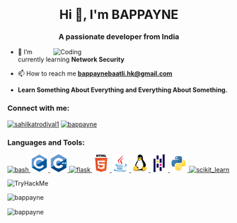[![]()](https://github.com/BAPPAYNE)
<h1 align="center">Hi 👋, I'm BAPPAYNE</h1>

<script src="https://tryhackme.com/badge/1186143"></script>

<h3 align="center">A passionate developer from India</h3>
<p align="left"> <img align="right" alt="Coding" width="400" src="https://external-content.duckduckgo.com/iu/?u=https%3A%2F%2Ftse1.mm.bing.net%2Fth%3Fid%3DOIP.5CZwLt-HSxgaztHi-lxs3gHaFj%26pid%3DApi&f=1&ipt=598084ce3026aac1a31fcf23c80b137d5d4903ff98c809327d789fae2c570806&ipo=images" alt="bappayne" /> </p>

- 🌱 I’m currently learning **Network Security**

- 📫 How to reach me **bappaynebaatli.hk@gmail.com**

- **Learn Something About Everything and Everything About Something.**

<h3 align="left">Connect with me:</h3>
<p align="left">
<a href="https://www.hackerrank.com/sahilkatrodiyal1" target="blank"><img align="center" src="https://raw.githubusercontent.com/rahuldkjain/github-profile-readme-generator/master/src/images/icons/Social/hackerrank.svg" alt="sahilkatrodiyal1" height="30" width="40" /></a>
<a href="https://www.leetcode.com/bappayne" target="blank"><img align="center" src="https://raw.githubusercontent.com/rahuldkjain/github-profile-readme-generator/master/src/images/icons/Social/leet-code.svg" alt="bappayne" height="30" width="40" /></a>
</p>

<h3 align="left">Languages and Tools:</h3>
<p align="left"> <a href="https://www.gnu.org/software/bash/" target="_blank" rel="noreferrer"> <img src="https://www.vectorlogo.zone/logos/gnu_bash/gnu_bash-icon.svg" alt="bash" width="40" height="40"/> </a> <a href="https://www.cprogramming.com/" target="_blank" rel="noreferrer"> <img src="https://raw.githubusercontent.com/devicons/devicon/master/icons/c/c-original.svg" alt="c" width="40" height="40"/> </a> <a href="https://www.w3schools.com/cpp/" target="_blank" rel="noreferrer"> <img src="https://raw.githubusercontent.com/devicons/devicon/master/icons/cplusplus/cplusplus-original.svg" alt="cplusplus" width="40" height="40"/> </a> <a href="https://flask.palletsprojects.com/" target="_blank" rel="noreferrer"> <img src="https://www.vectorlogo.zone/logos/pocoo_flask/pocoo_flask-icon.svg" alt="flask" width="40" height="40"/> </a> <a href="https://www.w3.org/html/" target="_blank" rel="noreferrer"> <img src="https://raw.githubusercontent.com/devicons/devicon/master/icons/html5/html5-original-wordmark.svg" alt="html5" width="40" height="40"/> </a> <a href="https://www.java.com" target="_blank" rel="noreferrer"> <img src="https://raw.githubusercontent.com/devicons/devicon/master/icons/java/java-original.svg" alt="java" width="40" height="40"/> </a> <a href="https://www.linux.org/" target="_blank" rel="noreferrer"> <img src="https://raw.githubusercontent.com/devicons/devicon/master/icons/linux/linux-original.svg" alt="linux" width="40" height="40"/> </a> <a href="https://pandas.pydata.org/" target="_blank" rel="noreferrer"> <img src="https://raw.githubusercontent.com/devicons/devicon/2ae2a900d2f041da66e950e4d48052658d850630/icons/pandas/pandas-original.svg" alt="pandas" width="40" height="40"/> </a> <a href="https://www.python.org" target="_blank" rel="noreferrer"> <img src="https://raw.githubusercontent.com/devicons/devicon/master/icons/python/python-original.svg" alt="python" width="40" height="40"/> </a> <a href="https://scikit-learn.org/" target="_blank" rel="noreferrer"> <img src="https://upload.wikimedia.org/wikipedia/commons/0/05/Scikit_learn_logo_small.svg" alt="scikit_learn" width="40" height="40"/> </a> </p>
<img src="https://tryhackme-badges.s3.amazonaws.com/BAPPAYNE.png" alt="TryHackMe">
<p><img align="center" src="https://github-readme-stats.vercel.app/api/top-langs?username=bappayne&show_icons=true&locale=en&layout=compact" alt="bappayne" /></p>

<p><img align="center" src="https://github-readme-streak-stats.herokuapp.com/?user=bappayne&" alt="bappayne" /></p>

